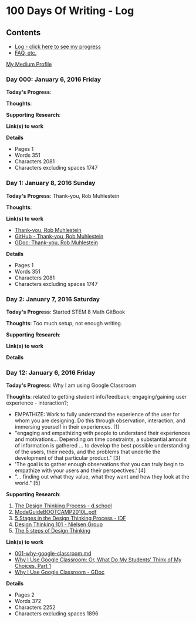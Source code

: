 # 100 Days Of Writing - Log

## Contents
* [Log - click here to see my progress](log.md)
* [FAQ, etc.](https://github.com/janzeteachesit/100-days-of-writing/wiki) 


[My Medium Profile](https://medium.com/@janzeteachesit)

### Day 000: January 6, 2016 Friday

**Today's Progress**: 

**Thoughts**: 

**Supporting Research**:

**Link(s) to work**

**Details**

* Pages	1
* Words	351
* Characters	2081
* Characters excluding spaces	1747


### Day 1: January 8, 2016 Sunday

**Today's Progress**: Thank-you, Rob Muhlestein

**Thoughts**: 

**Link(s) to work**
* [Thank-you, Rob Muhlestein](https://medium.com/@janzeteachesit/thank-you-rob-muhlestein-fadac38cfb42#.dnhl801pw)
* [GitHub - Thank-you, Rob Muhlestein](https://github.com/janzeteachesit/100-days-of-writing/blob/master/posts/002-thank-you-rob-muhlestein.md)
* [GDoc: Thank-you, Rob Muhlestein](https://docs.google.com/document/d/1VZztHV_aZTtAXk3Y-hPsveklaNKMaDuQBQm-BupMZUM/edit)

**Details**

* Pages	1
* Words	351
* Characters	2081
* Characters excluding spaces	1747


### Day 2: January 7, 2016 Saturday

**Today's Progress**: Started STEM 8 Math GitBook

**Thoughts**: Too much setup, not enough writing.

**Supporting Research**:

**Link(s) to work**

**Details**


### Day 12: January 6, 2016 Friday

**Today's Progress**: Why I am using Google Classroom

**Thoughts**: related to getting student info/feedback; engaging/gaining user experience - interaction?; 

* EMPATHIZE: Work to fully understand the experience of the user for whom you are designing.  Do this through observation, interaction, and immersing yourself in their experiences. [1] 
* "engaging and empathizing with people to understand their experiences and motivations... Depending on time constraints, a substantial amount of information is gathered ... to develop the best possible understanding of the users, their needs, and the problems that underlie the development of that particular product." [3]  
* 'The goal is to gather enough observations that you can truly begin to empathize with your users and their perspectives.' [4]  
* "... finding out what they value, what they want and how they look at the world." [5]

**Supporting Research**:

1. [The Design Thinking Process - d.school](http://dschool.stanford.edu/redesigningtheater/the-design-thinking-process/)
2. [ModeGuideBOOTCAMP2010L.pdf](https://dschool.stanford.edu/sandbox/groups/designresources/wiki/36873/attachments/74b3d/ModeGuideBOOTCAMP2010L.pdf?sessionID=e62aa8294d323f1b1540d3ee21e961cf7d1bce38)
3. [5 Stages in the Design Thinking Process - IDF](https://www.interaction-design.org/literature/article/5-stages-in-the-design-thinking-process)
4. [Design Thinking 101 - Nielsen Group](https://www.nngroup.com/articles/design-thinking/)
5. [The 5 steps of Design Thinking](http://www.knctlab.com/blog/5-steps-design-thinking)

**Link(s) to work**

* [001-why-google-classroom.md](https://github.com/janzeteachesit/100-days-of-writing/blob/master/posts/001-why-google-classroom.md)
* [Why I Use Google Classroom: Or, What Do My Students’ Think of My Choices, Part 1](https://medium.com/designed-classroom/why-i-use-google-classroom-b2a987de6536)
* [Why I Use Google Classroom - GDoc](https://docs.google.com/document/d/1C7IadIOnuLOwqdH9JAvVWxalILVCaNSpC_bS2hgq-r8/edit)

**Details**

* Pages 2
* Words 372
* Characters 2252
* Characters excluding spaces 1896
